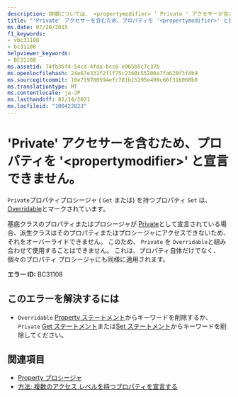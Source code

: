 ```yaml
---
description: 詳細については、 <propertymodifier> ' Private ' アクセサーが含まれているため、プロパティを ' ' として宣言することはできません。
title: "'Private' アクセサーを含むため、プロパティを '<propertymodifier>' と宣言できません。"
ms.date: 07/20/2015
f1_keywords:
- vbc31108
- bc31108
helpviewer_keywords:
- BC31108
ms.assetid: 74fb36f4-54cd-4fda-bcc6-e965b5c7c37b
ms.openlocfilehash: 24e67e331f2f1f75c2360c55200a7fa620f3f4b9
ms.sourcegitcommit: 10e719780594efc781b15295e499c66f316068b8
ms.translationtype: MT
ms.contentlocale: ja-JP
ms.lasthandoff: 02/14/2021
ms.locfileid: "100422823"
---
```

# <a name="property-cannot-be-declared-propertymodifier-because-it-contains-a-private-accessor"></a>'Private' アクセサーを含むため、プロパティを '\<propertymodifier>' と宣言できません。

`Private`プロパティプロシージャ ( `Get` または) を持つプロパティ `Set` は、 [Overridable](../language-reference/modifiers/overridable.md)とマークされています。  
  
 基底クラスのプロパティまたはプロシージャが [Private](../language-reference/modifiers/private.md)として宣言されている場合、派生クラスはそのプロパティまたはプロシージャにアクセスできないため、それをオーバーライドできません。 このため、 `Private` を `Overridable`と組み合わせて使用することはできません。 これは、プロパティ自体だけでなく、個々のプロパティ プロシージャにも同様に適用されます。  
  
 **エラー ID:** BC31108  
  
## <a name="to-correct-this-error"></a>このエラーを解決するには  
  
- `Overridable` [Property ステートメント](../language-reference/statements/property-statement.md)からキーワードを削除するか、 `Private` [Get ステートメント](../language-reference/statements/get-statement.md)または[Set ステートメント](../language-reference/statements/set-statement.md)からキーワードを削除してください。  
  
## <a name="see-also"></a>関連項目

- [Property プロシージャ](../programming-guide/language-features/procedures/property-procedures.md)
- [方法: 複数のアクセス レベルを持つプロパティを宣言する](../programming-guide/language-features/procedures/how-to-declare-a-property-with-mixed-access-levels.md)
